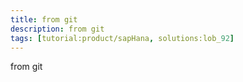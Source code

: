 ```yaml
---
title: from git
description: from git
tags: [tutorial:product/sapHana, solutions:lob_92]
---
```

from git

